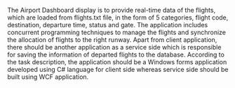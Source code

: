 The Airport Dashboard display is to provide real-time data of the flights, 
which are loaded from flights.txt file, in the form of 5 categories, flight code, destination, departure time, status and gate.
The application includes concurrent programming techniques to manage the flights and synchronize the allocation of flights to the right runway.
Apart from client application, there should be another application as a service side 
which is responsible for saving the information of departed flights to the database.
According to the task description, the application should be a Windows forms application developed using C# language for client side 
whereas service side should be built using WCF application.
